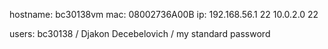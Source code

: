 hostname: bc30138vm
mac: 08002736A00B
ip: 
    192.168.56.1 22
    10.0.2.0 22

users:
bc30138 / Djakon Decebelovich / my standard password 